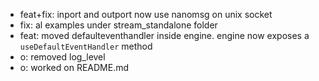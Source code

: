   - feat+fix: inport and outport now use nanomsg on unix socket
  - fix: al examples under stream_standalone folder
  - feat: moved defaulteventhandler inside engine. engine now exposes a `useDefaultEventHandler` method
  - o: removed log_level
  - o: worked on README.md